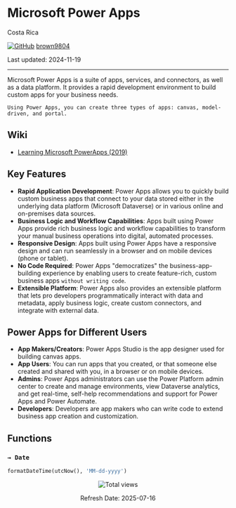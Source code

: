 # Microsoft Power Apps

Costa Rica

[![GitHub](https://img.shields.io/badge/--181717?logo=github&logoColor=ffffff)](https://github.com/)
[brown9804](https://github.com/brown9804)

Last updated: 2024-11-19

------------------------------------------

Microsoft Power Apps is a suite of apps, services, and connectors, as well as a data platform. It provides a rapid development environment to build custom apps for your business needs. <br/>

`Using Power Apps, you can create three types of apps: canvas, model-driven, and portal.`

## Wiki
- [Learning Microsoft PowerApps (2019)](https://www.linkedin.com/learning/learning-microsoft-powerapps-2019/create-powerful-business-apps?u=2095204)
  
## Key Features
- **Rapid Application Development**: Power Apps allows you to quickly build custom business apps that connect to your data stored either in the underlying data platform (Microsoft Dataverse) or in various online and on-premises data sources.
- **Business Logic and Workflow Capabilities**: Apps built using Power Apps provide rich business logic and workflow capabilities to transform your manual business operations into digital, automated processes.
- **Responsive Design**: Apps built using Power Apps have a responsive design and can run seamlessly in a browser and on mobile devices (phone or tablet).
- **No Code Required**: Power Apps "democratizes" the business-app-building experience by enabling users to create feature-rich, custom business apps `without writing code`.
- **Extensible Platform**: Power Apps also provides an extensible platform that lets pro developers programmatically interact with data and metadata, apply business logic, create custom connectors, and integrate with external data.

## Power Apps for Different Users
- **App Makers/Creators**: Power Apps Studio is the app designer used for building canvas apps.
- **App Users**: You can run apps that you created, or that someone else created and shared with you, in a browser or on mobile devices.
- **Admins**: Power Apps administrators can use the Power Platform admin center to create and manage environments, view Dataverse analytics, and get real-time, self-help recommendations and support for Power Apps and Power Automate.
- **Developers**: Developers are app makers who can write code to extend business app creation and customization.

## Functions 
### `→ Date`

```python 
formatDateTime(utcNow(), 'MM-dd-yyyy')
```

<!-- START BADGE -->
<div align="center">
  <img src="https://img.shields.io/badge/Total%20views-9-limegreen" alt="Total views">
  <p>Refresh Date: 2025-07-16</p>
</div>
<!-- END BADGE -->